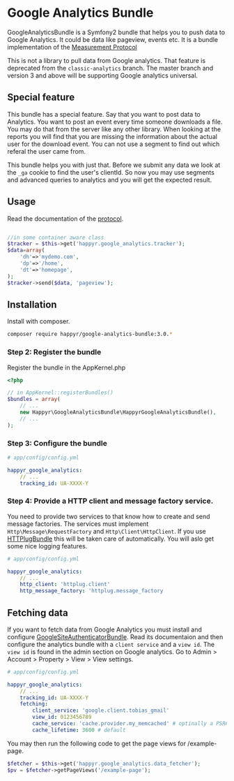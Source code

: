 Google Analytics Bundle
=======================

GoogleAnalyticsBundle is a Symfony2 bundle that helps you to push data to Google Analytics.
It could be data like pageview, events etc. It is a bundle implementation of
the [Measurement Protocol][devguide]

This is not a library to pull data from Google analytics. That feature is deprecated from the `classic-analytics` branch.
The master branch and version 3 and above will be supporting Google analytics universal.

## Special feature

This bundle has a special feature. Say that you want to post data to Analytics. You want to post an event every time someone downloads a file. You may do that from the server like any other library. When looking at the reports you will find that you are missing the information about the actual user for the download event. You can not use a segment to find out which referal the user came from. 

This bundle helps you with just that. Before we submit any data we look at the `_ga` cookie to find the user's clientId. So now you may use segments and advanced queries to analytics and you will get the expected result. 

## Usage

Read the documentation of the [protocol][devguide].

``` php

//in some container aware class
$tracker = $this->get('happyr.google_analytics.tracker');
$data=array(
    'dh'=>'mydemo.com',
    'dp'=>'/home',
    'dt'=>'homepage',
);
$tracker->send($data, 'pageview');

```

## Installation

Install with composer.


``` bash
composer require happyr/google-analytics-bundle:3.0.*
```

### Step 2: Register the bundle

Register the bundle in the AppKernel.php

```php
<?php

// in AppKernel::registerBundles()
$bundles = array(
    // ...
    new Happyr\GoogleAnalyticsBundle\HappyrGoogleAnalyticsBundle(),
    // ...
);
```

### Step 3: Configure the bundle

``` yaml
# app/config/config.yml

happyr_google_analytics:
    // ...
    tracking_id: UA-XXXX-Y
```

### Step 4: Provide a HTTP client and message factory service. 

You need to provide two services to that know how to create and send message factories. The services must implement
`Http\Message\RequestFactory` and `Http\Client\HttpClient`. If you use [HTTPlugBundle](https://github.com/php-http/HttplugBundle)
 this will be taken care of automatically. You will aslo get some nice logging features. 

``` yaml
# app/config/config.yml

happyr_google_analytics:
    // ...
    http_client: 'httplug.client'
    http_message_factory: 'httplug.message_factory
```

## Fetching data

If you want to fetch data from Google Analytics you must install and configure [GoogleSiteAuthenticatorBundle][siteAuth]. Read its documentaion and then configure the analytics bundle with a `client service` and a `view id`. The `view id` is found in the admin section on Google analytics. Go to Admin > Account > Property > View > View settings. 

``` yaml
# app/config/config.yml

happyr_google_analytics:
    // ...
    tracking_id: UA-XXXX-Y
    fetching:
        client_service: 'google.client.tobias_gmail'
        view_id: 0123456789
        cache_service: 'cache.provider.my_memcached' # optinally a PSR6 cache service
        cache_lifetime: 3600 # default
```

You may then run the following code to get the page views for /example-page.

``` php
$fetcher = $this->get('happyr.google_analytics.data_fetcher');
$pv = $fetcher->getPageViews('/example-page');
```


[devguide]: https://developers.google.com/analytics/devguides/collection/protocol/v1/devguide
[siteAuth]: https://github.com/Happyr/GoogleSiteAuthenticatorBundle
